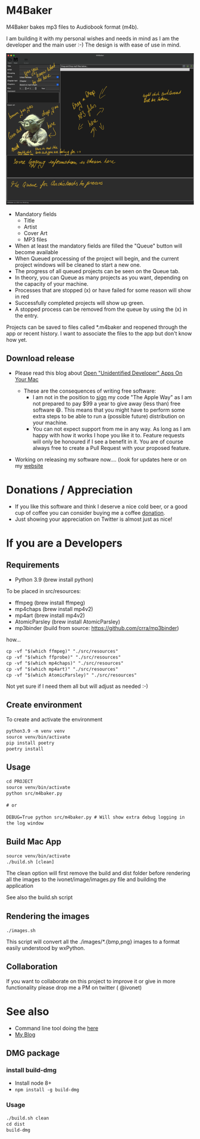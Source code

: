 # M4Baker

M4Baker bakes mp3 files to Audiobook format (m4b).

I am building it with my personal wishes and needs in mind as I am the developer and the main user :-)
The design is with ease of use in mind.

![](doc/Screen-main.png)

* Mandatory fields
    * Title
    * Artist
    * Cover Art
    * MP3 files
* When at least the mandatory fields are filled the "Queue" button will become available
* When Queued processing of the project will begin, and the current project windows will be cleaned to start a new one.
* The progress of all queued projects can be seen on the Queue tab.
* In theory, you can Queue as many projects as you want, depending on the capacity of your machine.
* Processes that are stopped (x) or have failed for some reason will show in red
* Successfully completed projects will show up green.
* A stopped process can be removed from the queue by using the (x) in the entry.

Projects can be saved to files called *.m4baker and reopened through the app or recent history. I want to associate the
files to the app but don't know how yet.

## Download release

* Please read this blog about [Open "Unidentified Developer" Apps On Your Mac](http://ivo2u.nl/ZO)
    * These are the consequences of writing free software:
        * I am not in the position to [sign](https://developer.apple.com/developer-id/) my code
          "The Apple Way" as I am not prepared to pay $99 a year to give away (less than) free software 😄. This means
          that you might have to perform some extra steps to be able to run a (possible future) distribution on your
          machine.
        * You can not expect support from me in any way. As long as I am happy with how it works I hope you like it to.
          Feature requests will only be honoured if I see a benefit in it. You are of course always free to create a
          Pull Request with your proposed feature.

* Working on releasing my software now.... (look for updates here or on my [website](https://www.ivonet.nl)

# Donations / Appreciation

* If you like this software and think I deserve a nice cold beer, or a good cup of coffee you can consider buying me a
  coffee [donation](http://ivo2u.nl/ZC).
* Just showing your appreciation on Twitter is almost just as nice!

# If you are a Developers

## Requirements

- Python 3.9 (brew install python)

To be placed in src/resources:

- ffmpeg (brew install ffmpeg)
- mp4chaps (brew install mp4v2)
- mp4art (brew install mp4v2)
- AtomicParsley (brew install AtomicParsley)
- mp3binder (build from source: https://github.com/crra/mp3binder)

how...

```shell
cp -vf "$(which ffmpeg)" "./src/resources"
cp -vf "$(which ffprobe)" "./src/resources"
cp -vf "$(which mp4chaps)" "./src/resources"
cp -vf "$(which mp4art)" "./src/resources"
cp -vf "$(which AtomicParsley)" "./src/resources"
```

Not yet sure if I need them all but will adjust as needed :-)

## Create environment

To create and activate the environment

```shell
python3.9 -m venv venv
source venv/bin/activate
pip install poetry 
poetry install
```

## Usage

```shell
cd PROJECT
source venv/bin/activate
python src/m4baker.py

# or

DEBUG=True python src/m4baker.py # Will show extra debug logging in the log window
```

## Build Mac App

```shell
source venv/bin/activate
./build.sh [clean]
```

The clean option will first remove the build and dist folder before rendering all the images to the
ivonet/image/images.py file and building the application

See also the build.sh script

## Rendering the images

```shell
./images.sh
```

This script will convert all the ./images/*.{bmp,png} images to a format easily understood by wxPython.

## Collaboration

If you want to collaborate on this project to improve it or give in more functionality please drop me a PM on twitter (
@ivonet)

# See also

* Command line tool doing the [here](https://github.com/IvoNet/docker-mediatools/)
* [My Blog](https://www.ivonet.nl)

## DMG package

### install build-dmg

* Install node 8+
* `npm install -g build-dmg`

### Usage

```shell
./build.sh clean
cd dist
build-dmg
```
